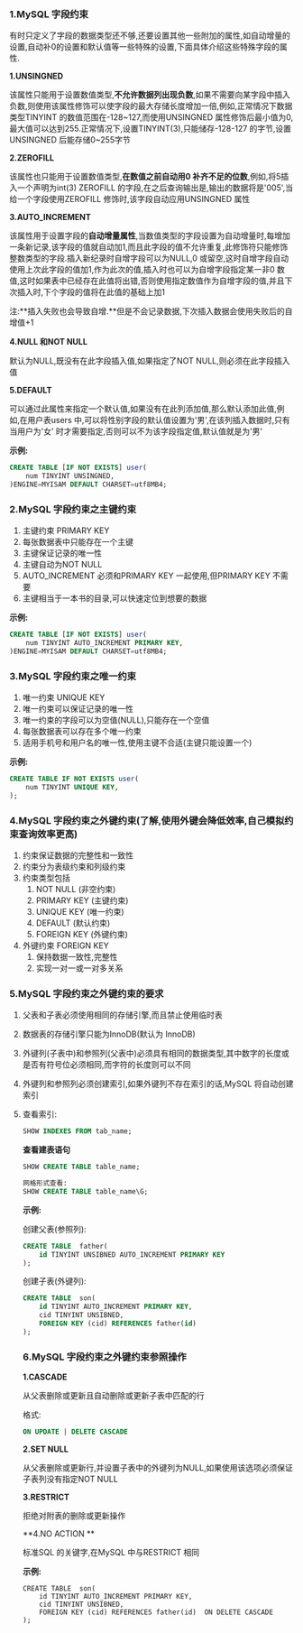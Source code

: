 ### 1.MySQL 字段约束

有时只定义了字段的数据类型还不够,还要设置其他一些附加的属性,如自动增量的设置,自动补0的设置和默认值等一些特殊的设置,下面具体介绍这些特殊字段的属性.

**1.UNSINGNED**

该属性只能用于设置数值类型,**不允许数据列出现负数**,如果不需要向某字段中插入负数,则使用该属性修饰可以使字段的最大存储长度增加一倍,例如,正常情况下数据类型TINYINT 的数值范围在-128~127,而使用UNSINGNED 属性修饰后最小值为0,最大值可以达到255.正常情况下,设置TINYINT(3),只能储存-128-127 的字节,设置UNSINGNED 后能存储0~255字节

**2.ZEROFILL**

该属性也只能用于设置数值类型,**在数值之前自动用0 补齐不足的位数**,例如,将5插入一个声明为int(3) ZEROFILL 的字段,在之后查询输出是,输出的数据将是'005',当给一个字段使用ZEROFILL 修饰时,该字段自动应用UNSINGNED 属性

**3.AUTO_INCREMENT**

该属性用于设置字段的**自动增量属性**,当数值类型的字段设置为自动增量时,每增加一条新记录,该字段的值就自动加1,而且此字段的值不允许重复,此修饰符只能修饰整数类型的字段.插入新纪录时自增字段可以为NULL,0 或留空,这时自增字段自动使用上次此字段的值加1,作为此次的值,插入时也可以为自增字段指定某一非0 数值,这时如果表中已经存在此值将出错,否则使用指定数值作为自增字段的值,并且下次插入时,下个字段的值将在此值的基础上加1

注:**插入失败也会导致自增.**但是不会记录数据,下次插入数据会使用失败后的自增值+1

**4.NULL 和NOT NULL**

默认为NULL,既没有在此字段插入值,如果指定了NOT NULL,则必须在此字段插入值

**5.DEFAULT**

可以通过此属性来指定一个默认值,如果没有在此列添加值,那么默认添加此值,例如,在用户表users 中,可以将性别字段的默认值设置为'男',在该列插入数据时,只有当用户为'女' 时才需要指定,否则可以不为该字段指定值,默认值就是为'男'

**示例:**

```sql
CREATE TABLE [IF NOT EXISTS] user(
    num TINYINT UNSINGNED,
)ENGINE=MYISAM DEFAULT CHARSET=utf8MB4;
```

### 2.MySQL 字段约束之主键约束

1. 主键约束 PRIMARY KEY
2. 每张数据表中只能存在一个主键
3. 主键保证记录的唯一性
4. 主键自动为NOT NULL
5. AUTO_INCREMENT 必须和PRIMARY KEY 一起使用,但PRIMARY KEY 不需要
6. 主键相当于一本书的目录,可以快速定位到想要的数据

**示例:**

```sql
CREATE TABLE [IF NOT EXISTS] user(
    num TINYINT AUTO_INCREMENT PRIMARY KEY,
)ENGINE=MYISAM DEFAULT CHARSET=utf8MB4;
```

### 3.MySQL 字段约束之唯一约束

1. 唯一约束 UNIQUE KEY
2. 唯一约束可以保证记录的唯一性
3. 唯一约束的字段可以为空值(NULL),只能存在一个空值
4. 每张数据表可以存在多个唯一约束
5. 适用手机号和用户名的唯一性,使用主键不合适(主键只能设置一个)

**示例:**

```sql
CREATE TABLE IF NOT EXISTS user(
    num TINYINT UNIQUE KEY,
);
```

### 4.MySQL 字段约束之外键约束(了解,使用外键会降低效率,自己模拟约束查询效率更高)

1. 约束保证数据的完整性和一致性
2. 约束分为表级约束和列级约束
3. 约束类型包括
   1. NOT NULL (非空约束)
   2. PRIMARY KEY (主键约束)
   3. UNIQUE KEY (唯一约束)
   4. DEFAULT (默认约束)
   5. FOREIGN KEY (外键约束)
4. 外键约束 FOREIGN KEY
   1. 保持数据一致性,完整性
   2. 实现一对一或一对多关系

### 5.MySQL 字段约束之外键约束的要求

1. 父表和子表必须使用相同的存储引擎,而且禁止使用临时表

2. 数据表的存储引擎只能为InnoDB(默认为 InnoDB)

3. 外键列(子表中)和参照列(父表中)必须具有相同的数据类型,其中数字的长度或是否有符号位必须相同,而字符的长度则可以不同

4. 外键列和参照列必须创建索引,如果外键列不存在索引的话,MySQL 将自动创建索引

5. 查看索引:

   ```sql
   SHOW INDEXES FROM tab_name;
   ```

   **查看建表语句**

   ```sql
   SHOW CREATE TABLE table_name;
   
   网格形式查看:
   SHOW CREATE TABLE table_name\G;
   ```

   **示例:**

   创建父表(参照列):

   ```sql
   CREATE TABLE  father(
       id TINYINT UNSIBNED AUTO_INCREMENT PRIMARY KEY
   );
   ```

   创建子表(外键列):

   ```sql
   CREATE TABLE  son(
       id TINYINT AUTO_INCREMENT PRIMARY KEY,
       cid TINYINT UNSIBNED,
       FOREIGN KEY (cid) REFERENCES father(id)
   );
   ```

   ### 6.MySQL 字段约束之外键约束参照操作

   **1.CASCADE**

   从父表删除或更新且自动删除或更新子表中匹配的行

   格式:

   ```sql
   ON UPDATE | DELETE CASCADE
   ```

   **2.SET NULL**

   从父表删除或更新行,并设置子表中的外键列为NULL,如果使用该选项必须保证子表列没有指定NOT NULL

   **3.RESTRICT**

   拒绝对附表的删除或更新操作

   **4.NO ACTION **

   标准SQL 的关键字,在MySQL 中与RESTRICT 相同

   **示例:**

   ```
   CREATE TABLE  son(
       id TINYINT AUTO_INCREMENT PRIMARY KEY,
       cid TINYINT UNSIBNED,
       FOREIGN KEY (cid) REFERENCES father(id)	ON DELETE CASCADE
   );
   ```

   


